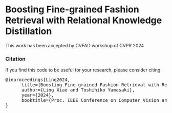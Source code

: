 # Boosting Fine-grained Fashion Retrieval with Relational Knowledge Distillation
This work has been accepted by CVFAD workshop of CVPR 2024



### Citation
If you find this code to be useful for your research, please consider citing.
<pre>
@inproceedings{Ling2024,
      title={Boosting Fine-grained Fashion Retrieval with Relational Knowledge Distillation}, 
      author={Ling Xiao and Toshihiko Yamasaki},
      year={2024},
      booktitle={Proc. IEEE Conference on Computer Vision and Pattern Recognition (CVPR)},
}</pre>






